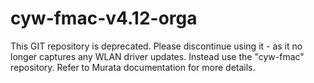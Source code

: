 # cyw-fmac-v4.12-orga

This GIT repository is deprecated. Please discontinue using it - as it no longer captures any WLAN driver updates. 
Instead use the "cyw-fmac" repository. Refer to Murata documentation for more details.  
